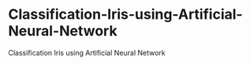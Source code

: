# Classification-Iris-using-Artificial-Neural-Network
Classification Iris using Artificial Neural Network
